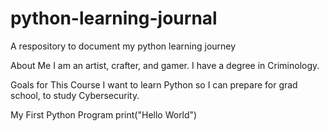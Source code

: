 # python-learning-journal
A respository to document my python learning journey

About Me
I am an artist, crafter, and gamer. I have a degree in Criminology.

Goals for This Course
I want to learn Python so I can prepare for grad school, to study Cybersecurity.

My First Python Program
print("Hello World")
